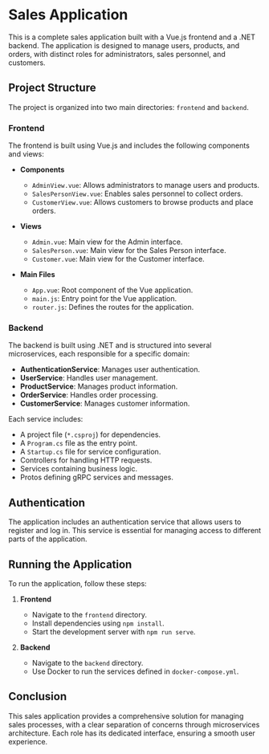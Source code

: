 # Sales Application

This is a complete sales application built with a Vue.js frontend and a .NET backend. The application is designed to manage users, products, and orders, with distinct roles for administrators, sales personnel, and customers.

## Project Structure

The project is organized into two main directories: `frontend` and `backend`.

### Frontend

The frontend is built using Vue.js and includes the following components and views:

- **Components**
  - `AdminView.vue`: Allows administrators to manage users and products.
  - `SalesPersonView.vue`: Enables sales personnel to collect orders.
  - `CustomerView.vue`: Allows customers to browse products and place orders.

- **Views**
  - `Admin.vue`: Main view for the Admin interface.
  - `SalesPerson.vue`: Main view for the Sales Person interface.
  - `Customer.vue`: Main view for the Customer interface.

- **Main Files**
  - `App.vue`: Root component of the Vue application.
  - `main.js`: Entry point for the Vue application.
  - `router.js`: Defines the routes for the application.

### Backend

The backend is built using .NET and is structured into several microservices, each responsible for a specific domain:

- **AuthenticationService**: Manages user authentication.
- **UserService**: Handles user management.
- **ProductService**: Manages product information.
- **OrderService**: Handles order processing.
- **CustomerService**: Manages customer information.

Each service includes:
- A project file (`*.csproj`) for dependencies.
- A `Program.cs` file as the entry point.
- A `Startup.cs` file for service configuration.
- Controllers for handling HTTP requests.
- Services containing business logic.
- Protos defining gRPC services and messages.

## Authentication

The application includes an authentication service that allows users to register and log in. This service is essential for managing access to different parts of the application.

## Running the Application

To run the application, follow these steps:

1. **Frontend**
   - Navigate to the `frontend` directory.
   - Install dependencies using `npm install`.
   - Start the development server with `npm run serve`.

2. **Backend**
   - Navigate to the `backend` directory.
   - Use Docker to run the services defined in `docker-compose.yml`.

## Conclusion

This sales application provides a comprehensive solution for managing sales processes, with a clear separation of concerns through microservices architecture. Each role has its dedicated interface, ensuring a smooth user experience.